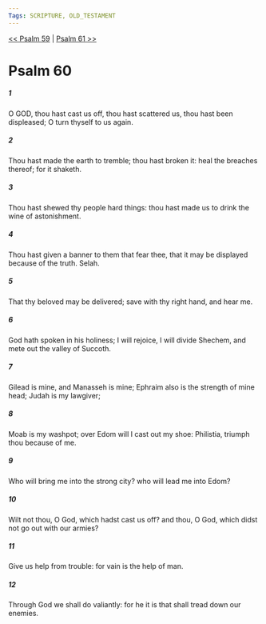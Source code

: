```yaml
---
Tags: SCRIPTURE, OLD_TESTAMENT
---
```


[<< Psalm 59](OLD_TESTAMENT/19_Psalms/Psalm_59.md) | [Psalm 61 >>](OLD_TESTAMENT/19_Psalms/Psalm_61.md)

# Psalm 60

##### 1
 O GOD, thou hast cast us off, thou hast scattered us, thou hast been displeased; O turn thyself to us again.
##### 2
 Thou hast made the earth to tremble; thou hast broken it: heal the breaches thereof; for it shaketh.
##### 3
 Thou hast shewed thy people hard things: thou hast made us to drink the wine of astonishment.
##### 4
 Thou hast given a banner to them that fear thee, that it may be displayed because of the truth.  Selah.
##### 5
 That thy beloved may be delivered; save with thy right hand, and hear me.
##### 6
 God hath spoken in his holiness; I will rejoice, I will divide Shechem, and mete out the valley of Succoth.
##### 7
 Gilead is mine, and Manasseh is mine; Ephraim also is the strength of mine head; Judah is my lawgiver;
##### 8
 Moab is my washpot; over Edom will I cast out my shoe: Philistia, triumph thou because of me.
##### 9
 Who will bring me into the strong city?  who will lead me into Edom?
##### 10
 Wilt not thou, O God, which hadst cast us off?  and thou, O God, which didst not go out with our armies?
##### 11
 Give us help from trouble: for vain is the help of man.
##### 12
 Through God we shall do valiantly: for he it is that shall tread down our enemies.
